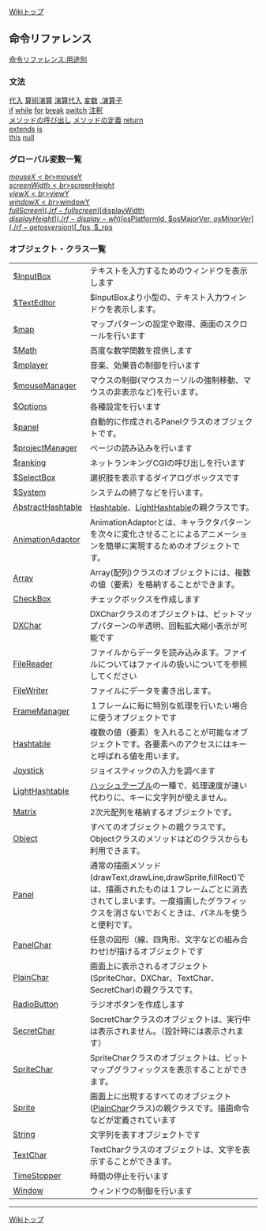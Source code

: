 
[Wikiトップ](./)

## 命令リファレンス

[命令リファレンス:用途別](./reference-use)

### 文法
[代入](./rf-assign)
[算術演算](./rf-arithmetic)
[演算代入](./rf-assign-oper)
[変数](./rf-variable)
[.演算子](./rf-operator)  
[if](./rf-if)
[while](./rf-while)
[for](./rf-for)
[break](./rf-break)
[switch](./rf-switch)
[注釈](./rf-comment)  
[メソッドの呼び出し](./rf-method-call)
[メソッドの定義](./rf-method-define)
[return](./rf-return)  
[extends](./rf-extends)
[is](./rf-is)  
[this](./rf-this)
[null](./rf-null)  

### グローバル変数一覧
[$mouseX<br>$mouseY](./rf-mouse-xy)  
[$screenWidth<br>$screenHeight](./rf-screen-wh)  
[$viewX<br>$viewY](./rf-view-xy)  
[$windowX<br>$windowY](./rf-window-xy)  
[$fullScreen](./rf-fullscreen)  
[$displayWidth<br>$displayHeight](./rf-display-wh)  
[$osPlatformId, $osMajorVer, $osMinorVer](./rf-getosversion)  
[$_fps, $_rps](./rf-fps-rps)  

### オブジェクト・クラス一覧  
  

|||
|--|--|
|[$InputBox](./rf-inputbox)|テキストを入力するためのウィンドウを表示します|
|[$TextEditor](./rf-texteditor)|$InputBoxより小型の、テキスト入力ウィンドウを表示します。|
|[$map](./rf-map)|マップパターンの設定や取得、画面のスクロールを行います|
|[$Math](./rf-math)|高度な数学関数を提供します|
|[$mplayer](./rf-mplayer)|音楽、効果音の制御を行います|
|[$mouseManager](./rf-mousemanager)|マウスの制御(マウスカーソルの強制移動、マウスの非表示など)を行います。|
|[$Options](./rf-options)|各種設定を行います|
|[$panel](./rf-panel-g)|自動的に作成されるPanelクラスのオブジェクトです。|
|[$projectManager](./rf-projectmanager)|ページの読み込みを行います|
|[$ranking](./rf-ranking)|ネットランキングCGIの呼び出しを行います|
|[$SelectBox](./rf-selectbox)|選択肢を表示するダイアログボックスです|
|[$System](./rf-system)|システムの終了などを行います。|
|[AbstractHashtable](./rf-abstracthashtable)|[Hashtable](./rf-hashtable)、[LightHashtable](./rf-lighthashtable)の親クラスです。|
|[AnimationAdaptor](./rf-animationadaptor)|AnimationAdaptorとは、キャラクタパターンを次々に変化させることによるアニメーションを簡単に実現するためのオブジェクトです。|
|[Array](./rf-array)|Array(配列)クラスのオブジェクトには、複数の値（要素）を格納することができます。|
|[CheckBox](./rf-checkbox)|チェックボックスを作成します|
|[DXChar](./rf-dxchar)|DXCharクラスのオブジェクトは、ビットマップパターンの半透明、回転拡大縮小表示が可能です|
|[FileReader](./rf-filereader)|ファイルからデータを読み込みます。ファイルについてはファイルの扱いについてを参照してください|
|[FileWriter](./rf-filewriter)|ファイルにデータを書き出します。|
|[FrameManager](./rf-framemanager)|１フレームに毎に特別な処理を行いたい場合に使うオブジェクトです|
|[Hashtable](./rf-hashtable)|複数の値（要素）を入れることが可能なオブジェクトです。各要素へのアクセスにはキーと呼ばれる値を用います。|
|[Joystick](./rf-joystick)|ジョイスティックの入力を調べます|
|[LightHashtable](./rf-lighthashtable)|[ハッシュテーブル](./rf-hashtable)の一種で、処理速度が速い代わりに、キーに文字列が使えません。|
|[Matrix](./rf-matrix)|2次元配列を格納するオブジェクトです。|
|[Object](./rf-object)|すべてのオブジェクトの親クラスです。Objectクラスのメソッドはどのクラスからも利用できます。|
|[Panel](./rf-panel)|通常の描画メソッド(drawText,drawLine,drawSprite,fillRect)では、描画されたものは１フレームごとに消去されてしまいます。一度描画したグラフィックスを消さないでおくときは、パネルを使うと便利です。|
|[PanelChar](./rf-panelchar)|任意の図形（線、四角形、文字などの組み合わせ)が描けるオブジェクトです|
|[PlainChar](./rf-plainchar)|画面上に表示されるオブジェクト(SpriteChar、DXChar、TextChar、SecretChar)の親クラスです。|
|[RadioButton](./rf-radiobutton)|ラジオボタンを作成します|
|[SecretChar](./rf-secretchar)|SecretCharクラスのオブジェクトは、実行中は表示されません。（設計時には表示されます）|
|[SpriteChar](./rf-spritechar)|SpriteCharクラスのオブジェクトは、ビットマップグラフィックスを表示することができます。|
|[Sprite](./rf-sprite)|画面上に出現するすべてのオブジェクト([PlainChar](./rf-plainchar)クラス)の親クラスです。描画命令などが定義されています|
|[String](./rf-string)|文字列を表すオブジェクトです|
|[TextChar](./rf-textchar)|TextCharクラスのオブジェクトは、文字を表示することができます。|
|[TimeStopper](./rf-timestopper)|時間の停止を行います|
|[Window](./rf-window)|ウィンドウの制御を行います|

***

[Wikiトップ](./)

